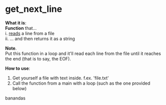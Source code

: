 # get_next_line

**What it is**:  
**Function** that...  
    i. <u>reads</u> a line from a file  
    ii. ... and then returns it as a string

**Note**.  
Put this function in a loop and it'll read each line from the file until it reaches the end (that is to say, the EOF).
 
**How to use**:
1. Get yourself a file with text inside. f.ex. 'file.txt'
2. Call the function from a main with a loop (such as the one provided below)

banandas